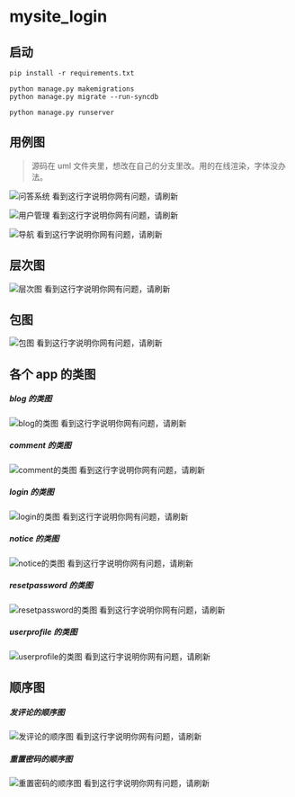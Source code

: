 # mysite_login

## 启动

```shell
pip install -r requirements.txt

python manage.py makemigrations
python manage.py migrate --run-syncdb

python manage.py runserver
```

## 用例图

> 源码在 uml 文件夹里，想改在自己的分支里改。用的在线渲染，字体没办法。

![问答系统 看到这行字说明你网有问题，请刷新](http://www.plantuml.com/plantuml/proxy?cache=no&src=https://raw.githubusercontent.com/Skybluewater/mysite_login/master/uml/QA.puml)

![用户管理 看到这行字说明你网有问题，请刷新](http://www.plantuml.com/plantuml/proxy?cache=no&src=https://raw.githubusercontent.com/Skybluewater/mysite_login/master/uml/user.puml)

![导航 看到这行字说明你网有问题，请刷新](http://www.plantuml.com/plantuml/proxy?cache=no&src=https://raw.githubusercontent.com/Skybluewater/mysite_login/master/uml/navigation.puml)

## 层次图

![层次图 看到这行字说明你网有问题，请刷新](http://www.plantuml.com/plantuml/proxy?cache=no&src=https://raw.githubusercontent.com/Skybluewater/mysite_login/master/uml/hierarchy.puml)

## 包图

![包图 看到这行字说明你网有问题，请刷新](http://www.plantuml.com/plantuml/proxy?cache=no&src=https://raw.githubusercontent.com/Skybluewater/mysite_login/master/uml/package.puml)

## 各个 app 的类图

##### blog 的类图

![blog的类图 看到这行字说明你网有问题，请刷新](http://www.plantuml.com/plantuml/proxy?cache=no&src=https://raw.githubusercontent.com/Skybluewater/mysite_login/master/uml/blog-class.puml)

##### comment 的类图

![comment的类图 看到这行字说明你网有问题，请刷新](http://www.plantuml.com/plantuml/proxy?cache=no&src=https://raw.githubusercontent.com/Skybluewater/mysite_login/master/uml/comment-class.puml)

##### login 的类图

![login的类图 看到这行字说明你网有问题，请刷新](http://www.plantuml.com/plantuml/proxy?cache=no&src=https://raw.githubusercontent.com/Skybluewater/mysite_login/master/uml/login-class.puml)

##### notice 的类图

![notice的类图 看到这行字说明你网有问题，请刷新](http://www.plantuml.com/plantuml/proxy?cache=no&src=https://raw.githubusercontent.com/Skybluewater/mysite_login/master/uml/notice-class.puml)

##### resetpassword 的类图

![resetpassword的类图 看到这行字说明你网有问题，请刷新](http://www.plantuml.com/plantuml/proxy?cache=no&src=https://raw.githubusercontent.com/Skybluewater/mysite_login/master/uml/resetpassword-class.puml)

##### userprofile 的类图

![userprofile的类图 看到这行字说明你网有问题，请刷新](http://www.plantuml.com/plantuml/proxy?cache=no&src=https://raw.githubusercontent.com/Skybluewater/mysite_login/master/uml/userprofile-class.puml)

## 顺序图

##### 发评论的顺序图

![发评论的顺序图 看到这行字说明你网有问题，请刷新](http://www.plantuml.com/plantuml/proxy?cache=no&src=https://raw.githubusercontent.com/Skybluewater/mysite_login/master/uml/sequence-comment.puml)

##### 重置密码的顺序图

![重置密码的顺序图 看到这行字说明你网有问题，请刷新](http://www.plantuml.com/plantuml/proxy?cache=no&src=https://raw.githubusercontent.com/Skybluewater/mysite_login/master/uml/sequence-resetpassword.puml)
